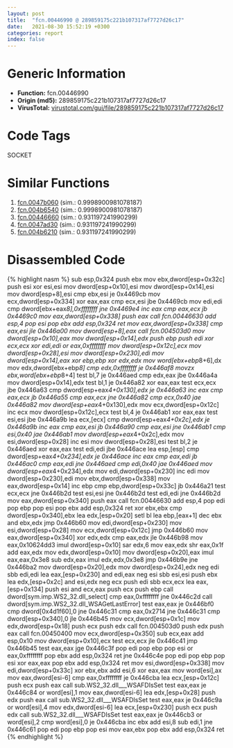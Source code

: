 ```yaml
---
layout: post
title:  "fcn.00446990 @ 289859175c221b107317af7727d26c17"
date:   2021-08-30 15:52:19 +0300
categories: report
index: false
---
```


# Generic Information
- **Function:** fcn.00446990
- **Origin (md5):** 289859175c221b107317af7727d26c17
- **VirusTotal:** [virustotal.com/gui/file/289859175c221b107317af7727d26c17][virustotal_ref]

# Code Tags
<span class="tag" id="SOCKET">SOCKET</span>


# Similar Functions

1. [fcn.0047b060][similar_1_ref] (sim.: 0.9998900981078187)
2. [fcn.004b6540][similar_2_ref] (sim.: 0.9998900981078187)
3. [fcn.00446660][similar_3_ref] (sim.: 0.931197241990299)
4. [fcn.0047ad30][similar_4_ref] (sim.: 0.931197241990299)
5. [fcn.004b6210][similar_5_ref] (sim.: 0.931197241990299)


# Disassembled Code

{% highlight nasm %}
sub esp,0x324
push ebx
mov ebx,dword[esp+0x32c]
push esi
xor esi,esi
mov dword[esp+0x10],esi
mov dword[esp+0x14],esi
mov dword[esp+8],esi
cmp ebx,esi
je 0x4469cb
mov ecx,dword[esp+0x334]
xor eax,eax
cmp ecx,esi
jbe 0x4469cb
mov edi,edi
cmp dword[ebx+eax*8],0xffffffff
jne 0x4469e4
inc eax
cmp eax,ecx
jb 0x4469c0
mov eax,dword[esp+0x338]
push eax
call fcn.00446630
add esp,4
pop esi
pop ebx
add esp,0x324
ret
mov eax,dword[esp+0x338]
cmp eax,esi
jle 0x446a00
mov dword[esp+8],eax
call fcn.004503d0
mov dword[esp+0x10],eax
mov dword[esp+0x14],edx
push ebp
push edi
xor ecx,ecx
xor edi,edi
or eax,0xffffffff
mov dword[esp+0x12c],ecx
mov dword[esp+0x28],esi
mov dword[esp+0x230],edi
mov dword[esp+0x14],eax
xor ebp,ebp
xor edx,edx
mov word[ebx+ebp*8+6],dx
mov edx,dword[ebx+ebp*8]
cmp edx,0xffffffff
je 0x446af8
movzx ebx,word[ebx+ebp*8+4]
test bl,7
je 0x446aed
cmp edx,eax
jbe 0x446a4a
mov dword[esp+0x14],edx
test bl,1
je 0x446a82
xor eax,eax
test ecx,ecx
jbe 0x446a63
cmp dword[esp+eax*4+0x130],edx
je 0x446a63
inc eax
cmp eax,ecx
jb 0x446a55
cmp eax,ecx
jne 0x446a82
cmp ecx,0x40
jae 0x446a82
mov dword[esp+eax*4+0x130],edx
mov ecx,dword[esp+0x12c]
inc ecx
mov dword[esp+0x12c],ecx
test bl,4
je 0x446ab1
xor eax,eax
test esi,esi
jbe 0x446a9b
lea ecx,[ecx]
cmp dword[esp+eax*4+0x2c],edx
je 0x446a9b
inc eax
cmp eax,esi
jb 0x446a90
cmp eax,esi
jne 0x446ab1
cmp esi,0x40
jae 0x446ab1
mov dword[esp+eax*4+0x2c],edx
mov esi,dword[esp+0x28]
inc esi
mov dword[esp+0x28],esi
test bl,2
je 0x446aed
xor eax,eax
test edi,edi
jbe 0x446ace
lea esp,[esp]
cmp dword[esp+eax*4+0x234],edx
je 0x446ace
inc eax
cmp eax,edi
jb 0x446ac0
cmp eax,edi
jne 0x446aed
cmp edi,0x40
jae 0x446aed
mov dword[esp+eax*4+0x234],edx
mov edi,dword[esp+0x230]
inc edi
mov dword[esp+0x230],edi
mov ebx,dword[esp+0x338]
mov eax,dword[esp+0x14]
inc ebp
cmp ebp,dword[esp+0x33c]
jb 0x446a21
test ecx,ecx
jne 0x446b2d
test esi,esi
jne 0x446b2d
test edi,edi
jne 0x446b2d
mov eax,dword[esp+0x340]
push eax
call fcn.00446630
add esp,4
pop edi
pop ebp
pop esi
pop ebx
add esp,0x324
ret
xor ebx,ebx
cmp dword[esp+0x340],ebx
lea edx,[esp+0x20]
setl bl
lea ebp,[eax+1]
dec ebx
and ebx,edx
jmp 0x446b60
mov edi,dword[esp+0x230]
mov esi,dword[esp+0x28]
mov ecx,dword[esp+0x12c]
jmp 0x446b60
mov eax,dword[esp+0x340]
xor edx,edx
cmp eax,edx
jle 0x446b98
mov eax,0x10624dd3
imul dword[esp+0x10]
sar edx,6
mov eax,edx
shr eax,0x1f
add eax,edx
mov edx,dword[esp+0x10]
mov dword[esp+0x20],eax
imul eax,eax,0x3e8
sub edx,eax
imul edx,edx,0x3e8
jmp 0x446b9e
jne 0x446ba2
mov dword[esp+0x20],edx
mov dword[esp+0x24],edx
neg edi
sbb edi,edi
lea eax,[esp+0x230]
and edi,eax
neg esi
sbb esi,esi
push ebx
lea edx,[esp+0x2c]
and esi,edx
neg ecx
push edi
sbb ecx,ecx
lea eax,[esp+0x134]
push esi
and ecx,eax
push ecx
push ebp
call dword[sym.imp.WS2_32.dll_select]
cmp eax,0xffffffff
jne 0x446c2d
call dword[sym.imp.WS2_32.dll_WSAGetLastError]
test eax,eax
je 0x446bf0
cmp dword[0x4d1f60],0
jne 0x446c31
cmp eax,0x2714
jne 0x446c31
cmp dword[esp+0x340],0
jle 0x446b45
mov ecx,dword[esp+0x1c]
mov edx,dword[esp+0x18]
push ecx
push edx
call fcn.004503d0
push edx
push eax
call fcn.00450400
mov ecx,dword[esp+0x350]
sub ecx,eax
add esp,0x10
mov dword[esp+0x10],ecx
test ecx,ecx
jle 0x446c41
jmp 0x446b45
test eax,eax
jge 0x446c3f
pop edi
pop ebp
pop esi
or eax,0xffffffff
pop ebx
add esp,0x324
ret
jne 0x446c4e
pop edi
pop ebp
pop esi
xor eax,eax
pop ebx
add esp,0x324
ret
mov esi,dword[esp+0x338]
mov edi,dword[esp+0x33c]
xor ebx,ebx
add esi,6
xor eax,eax
mov word[esi],ax
mov eax,dword[esi-6]
cmp eax,0xffffffff
je 0x446cba
lea ecx,[esp+0x12c]
push ecx
push eax
call sub.WS2_32.dll___WSAFDIsSet
test eax,eax
je 0x446c84
or word[esi],1
mov eax,dword[esi-6]
lea edx,[esp+0x28]
push edx
push eax
call sub.WS2_32.dll___WSAFDIsSet
test eax,eax
je 0x446c9a
or word[esi],4
mov edx,dword[esi-6]
lea ecx,[esp+0x230]
push ecx
push edx
call sub.WS2_32.dll___WSAFDIsSet
test eax,eax
je 0x446cb3
or word[esi],2
cmp word[esi],0
je 0x446cba
inc ebx
add esi,8
sub edi,1
jne 0x446c61
pop edi
pop ebp
pop esi
mov eax,ebx
pop ebx
add esp,0x324
ret
{% endhighlight %}


[similar_1_ref]: /report/fcn.0047b060@be7fba7cc724acf4ae2900d99e0fc9c3
[similar_2_ref]: /report/fcn.004b6540@279a61b1e76da49531f1f16fd1102a2d
[similar_3_ref]: /report/fcn.00446660@289859175c221b107317af7727d26c17
[similar_4_ref]: /report/fcn.0047ad30@be7fba7cc724acf4ae2900d99e0fc9c3
[similar_5_ref]: /report/fcn.004b6210@279a61b1e76da49531f1f16fd1102a2d
[virustotal_ref]: https://www.virustotal.com/gui/file/289859175c221b107317af7727d26c17